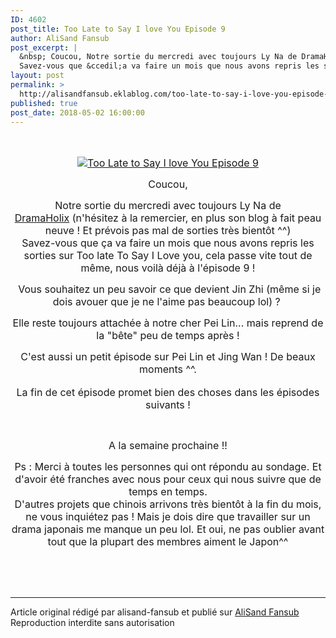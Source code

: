 ```yaml
---
ID: 4602
post_title: Too Late to Say I love You Episode 9
author: AliSand Fansub
post_excerpt: |
  &nbsp; Coucou, Notre sortie du mercredi avec toujours Ly Na de DramaHolix &nbsp;(n'h&eacute;sitez &agrave; la remercier, en plus son blog &agrave; fait peau neuve ! Et pr&eacute;vois pas mal de sorties tr&egrave;s bient&ocirc;t ^^)
  Savez-vous que &ccedil;a va faire un mois que nous avons repris les sorties sur Too late To Say I Love you, cela...
layout: post
permalink: >
  http://alisandfansub.eklablog.com/too-late-to-say-i-love-you-episode-9-a144549476
published: true
post_date: 2018-05-02 16:00:00
---
```

<p style="text-align: center;"><span style="font-size: 12pt;">&nbsp;</span></p>
<p style="text-align: center;"><span style="font-size: 12pt;"><a href="http://ekladata.com/3Fdv3Y1rfjGyPFfh7eJYTtbx4_M.png"><img src="https://united-subs.dearclouds.com/wp-content/uploads/2018/05/5d6b76854c130c8d6fb8cab209eba180.jpg" alt="Too Late to Say I love You Episode 9"/></a></span></p>
<p style="text-align: center;"><span style="font-size: 12pt;">Coucou,</span></p>
<p style="text-align: center;"><span style="font-size: 12pt;">Notre sortie du mercredi avec toujours Ly Na de <a href="https://dramaholixvip.wordpress.com/">DramaHolix</a>&nbsp;(n'h&eacute;sitez &agrave; la remercier, en plus son blog &agrave; fait peau neuve ! Et pr&eacute;vois pas mal de sorties tr&egrave;s bient&ocirc;t ^^)<br/>Savez-vous que &ccedil;a va faire un mois que nous avons repris les sorties sur Too late To Say I Love you, cela passe vite tout de m&ecirc;me, nous voil&agrave; d&eacute;j&agrave; &agrave; l'&eacute;pisode 9 !</span></p>
<p style="text-align: center;"><span style="font-size: 12pt;">&nbsp;Vous souhaitez un peu savoir ce que devient Jin Zhi (m&ecirc;me si je dois avouer que je ne l'aime pas beaucoup lol) ?&nbsp;</span></p>
<p style="text-align: center;"><span style="font-size: 12pt;">Elle reste toujours attach&eacute;e &agrave; notre cher Pei Lin... mais reprend de la "b&ecirc;te" peu de temps apr&egrave;s !</span></p>
<p style="text-align: center;"><span style="font-size: 12pt;">C'est aussi un petit &eacute;pisode sur Pei Lin et Jing Wan ! De beaux moments ^^.</span><br/><br/><span style="font-size: 12pt;">La fin de cet &eacute;pisode promet bien des choses dans les &eacute;pisodes suivants !</span></p>
<p style="text-align: center;">&nbsp;</p>
<p style="text-align: center;"><span style="font-size: 12pt;">A la semaine prochaine !!</span></p>
<p style="text-align: center;"><span style="font-size: 12pt;">Ps : Merci &agrave; toutes les personnes qui ont r&eacute;pondu au sondage. Et d'avoir &eacute;t&eacute; franches avec nous pour ceux qui nous suivre que de temps en temps.<br/>D'autres projets que chinois arrivons tr&egrave;s bient&ocirc;t &agrave; la fin du mois, ne vous inqui&eacute;tez pas ! Mais je dois dire que travailler sur un drama japonais me manque un peu lol. Et oui, ne pas oublier avant tout que la plupart des membres aiment le Japon^^</span></p><br /><br /><br /><hr />Article original rédigé par alisand-fansub et publié sur <a href="http://alisandfansub.eklablog.com/">AliSand Fansub</a> <br /> Reproduction interdite sans autorisation